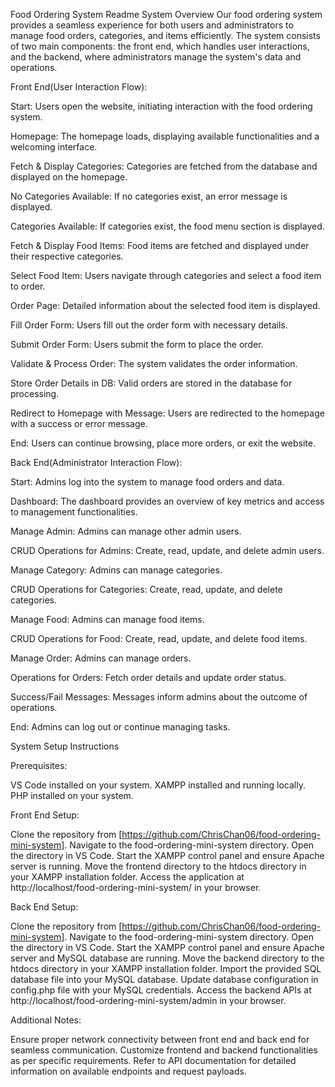 Food Ordering System Readme
System Overview
Our food ordering system provides a seamless experience for both users and administrators to manage food orders, categories, and items efficiently. The system consists of two main components: the front end, which handles user interactions, and the backend, where administrators manage the system's data and operations.

Front End(User Interaction Flow):

Start: Users open the website, initiating interaction with the food ordering system.

Homepage: The homepage loads, displaying available functionalities and a welcoming interface.

Fetch & Display Categories: Categories are fetched from the database and displayed on the homepage.

No Categories Available: If no categories exist, an error message is displayed.

Categories Available: If categories exist, the food menu section is displayed.

Fetch & Display Food Items: Food items are fetched and displayed under their respective categories.

Select Food Item: Users navigate through categories and select a food item to order.

Order Page: Detailed information about the selected food item is displayed.

Fill Order Form: Users fill out the order form with necessary details.

Submit Order Form: Users submit the form to place the order.

Validate & Process Order: The system validates the order information.

Store Order Details in DB: Valid orders are stored in the database for processing.

Redirect to Homepage with Message: Users are redirected to the homepage with a success or error message.

End: Users can continue browsing, place more orders, or exit the website.


Back End(Administrator Interaction Flow): 

Start: Admins log into the system to manage food orders and data.

Dashboard: The dashboard provides an overview of key metrics and access to management functionalities.

Manage Admin: Admins can manage other admin users.

CRUD Operations for Admins: Create, read, update, and delete admin users.

Manage Category: Admins can manage categories.

CRUD Operations for Categories: Create, read, update, and delete categories.

Manage Food: Admins can manage food items.

CRUD Operations for Food: Create, read, update, and delete food items.

Manage Order: Admins can manage orders.

Operations for Orders: Fetch order details and update order status.

Success/Fail Messages: Messages inform admins about the outcome of operations.

End: Admins can log out or continue managing tasks.

System Setup Instructions


Prerequisites:

VS Code installed on your system.
XAMPP installed and running locally.
PHP installed on your system.


Front End Setup:

Clone the repository from [https://github.com/ChrisChan06/food-ordering-mini-system].
Navigate to the food-ordering-mini-system directory.
Open the directory in VS Code.
Start the XAMPP control panel and ensure Apache server is running.
Move the frontend directory to the htdocs directory in your XAMPP installation folder.
Access the application at http://localhost/food-ordering-mini-system/ in your browser.

Back End Setup:

Clone the repository from [https://github.com/ChrisChan06/food-ordering-mini-system].
Navigate to the food-ordering-mini-system directory.
Open the directory in VS Code.
Start the XAMPP control panel and ensure Apache server and MySQL database are running.
Move the backend directory to the htdocs directory in your XAMPP installation folder.
Import the provided SQL database file into your MySQL database.
Update database configuration in config.php file with your MySQL credentials.
Access the backend APIs at http://localhost/food-ordering-mini-system/admin in your browser.

Additional Notes:

Ensure proper network connectivity between front end and back end for seamless communication.
Customize frontend and backend functionalities as per specific requirements.
Refer to API documentation for detailed information on available endpoints and request payloads.
